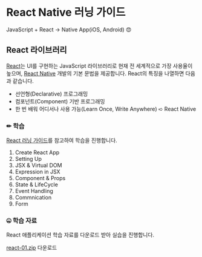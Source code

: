 # React Native 러닝 가이드

JavaScript + React → Native App(iOS, Android) 😍

## React 라이브러리

[React](https://ko.reactjs.org/)는 UI를 구현하는 JavaScript 라이브러리로 현재 전 세계적으로 가장 사용율이 높으며,
[React Native](https://facebook.github.io/react-native/) 개발의 기본 문법을 제공합니다. React의 특징을 나열하면 다음과 같습니다.

- 선언형(Declarative) 프로그래밍
- 컴포넌트(Component) 기반 프로그래밍
- 한 번 배워 어디서나 사용 가능(Learn Once, Write Anywhere) ➪ React Native

### ✏ 학습

[React 러닝 가이드](https://yamoo9.github.io/react-native/guidebook/React.html)를 참고하여 학습을 진행합니다.

1. Create React App
1. Setting Up
1. JSX & Virtual DOM
1. Expression in JSX
1. Component & Props
1. State & LifeCycle
1. Event Handling
1. Commnication
1. Form

### 🤐 학습 자료

React 애플리케이션 학습 자료를 다운로드 받아 실습을 진행합니다.

[react-01.zip](https://github.com/yamoo9/react-native/archive/react-01.zip) 다운로드